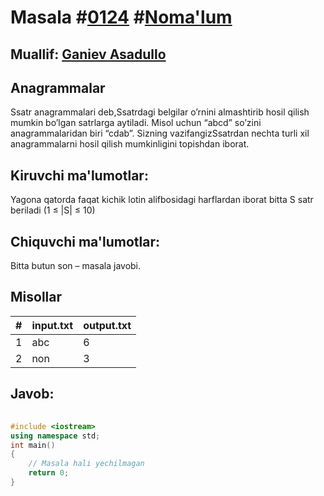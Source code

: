 
<h1>Masala #<a href="https://robocontest.uz/tasks/0124">0124</a> #<a href="https://robocontest.uz/tasks?category=1">Noma'lum</a></h1>
<h2> Muallif: <a href="https://robocontest.uz/profile/asadullo">Ganiev Asadullo</a></h2>
<h2>Anagrammalar</h2>
<p>Ssatr anagrammalari deb,Ssatrdagi belgilar o’rnini almashtirib hosil qilish mumkin bo’lgan satrlarga aytiladi. Misol uchun “abcd” so’zini anagrammalaridan biri “cdab”.
Sizning vazifangizSsatrdan nechta turli xil anagrammalarni hosil qilish mumkinligini topishdan iborat.</p>
<h2>Kiruvchi ma'lumotlar:</h2>
<p>Yagona qatorda faqat kichik lotin alifbosidagi harflardan iborat bitta S satr beriladi (1 ≤ |S| ≤ 10)</p>
<h2>Chiquvchi ma'lumotlar:</h2>
<p>Bitta butun son – masala javobi.</p>
<h2>Misollar</h2>
<table>
    <thead>
        <tr>
            <th>#</th>
            <th>input.txt</th>
            <th>output.txt</th>
        </tr>
    </thead>
    <tbody>
            <tr>
                <td>1</td>
                <td>abc</td>
                <td>6</td>
            </tr>
            <tr>
                <td>2</td>
                <td>non</td>
                <td>3</td>
            </tr>
    </tbody>
    </table>
    
<h2>Javob:</h2>

######
```cpp
#include <iostream>
using namespace std;
int main()
{
    // Masala hali yechilmagan
    return 0;
}
```

